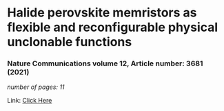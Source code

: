 # **Halide perovskite memristors as flexible and reconfigurable physical unclonable functions**
### Nature Communications volume 12, Article number: 3681 (2021) 
_number of pages: 11_

Link: [Click Here](https://www.nature.com/articles/s41467-021-24057-0)
